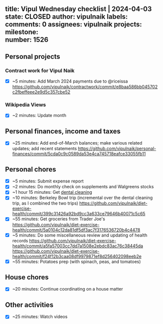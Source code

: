 title:	Vipul Wednesday checklist | 2024-04-03
state:	CLOSED
author:	vipulnaik
labels:	
comments:	0
assignees:	vipulnaik
projects:	
milestone:	
number:	1526
--
## Personal projects

### Contract work for Vipul Naik

- [x] ~5 minutes: Add March 2024 payments due to @riceissa https://github.com/vipulnaik/contractwork/commit/e8baa586bb045702c2fbeffeee2e9d5c357cbe52

### Wikipedia Views

- [x] ~2 minutes: Update month

## Personal finances, income and taxes

- [x] ~25 minutes: Add end-of-March balances; make various related updates; add recent statements https://github.com/vipulnaik/personal-finances/commit/5cda0c9c0589da53e4ca745718eafce33055fb11

## Personal chores

- [x] ~5 minutes: Submit expense report
- [x] ~2 minutes: Do monthly check on supplements and Walgreens stocks
- [x] ~1 hour 15 minutes: Get [dental cleaning](https://github.com/vipulnaik/diet-exercise-health/blob/master/notes/2024-04-03-dental-cleaning.md)
- [x] ~10 minutes: Berkeley Bowl trip (incremental over the dental cleaning trip, as I combined the two trips) https://github.com/vipulnaik/diet-exercise-health/commit/399c31426a92bd9cc3a633ce79646b40071c5c65
- [x] ~55 minutes: Get groceries from Trader Joe's https://github.com/vipulnaik/diet-exercise-health/commit/5a0104c12da81df5df3ac7f3176536720b4c4478
- [x] ~5 minutes: Do some miscellaneous review and updating of health records https://github.com/vipulnaik/diet-exercise-health/commit/a5fa57003cc7dd7a1508e2ebdc83ac76c38445da https://github.com/vipulnaik/diet-exercise-health/commit/f24f12b3caa08df9979871ef8d256402098eeb2e
- [x] ~55 minutes: Potatoes prep (with spinach, peas, and tomatoes)

## House chores

- [x] ~20 minutes: Continue coordinating on a house matter

## Other activities

- [x] ~25 minutes: Watch videos
